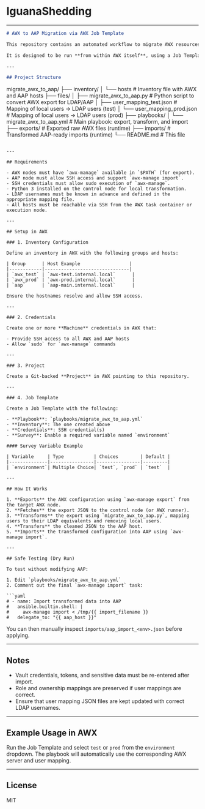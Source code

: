 # IguanaShedding

---

```markdown
# AWX to AAP Migration via AWX Job Template

This repository contains an automated workflow to migrate AWX resources (Projects, Inventories, Credentials, Job Templates, Schedules, etc.) from AWX environments (test or prod) into a centralized Red Hat Ansible Automation Platform (AAP) instance.

It is designed to be run **from within AWX itself**, using a Job Template and dynamic survey input.

---

## Project Structure

```

migrate\_awx\_to\_aap/
├── inventory/
│   └── hosts                          # Inventory file with AWX and AAP hosts
├── files/
│   ├── migrate\_awx\_to\_aap.py          # Python script to convert AWX export for LDAP/AAP
│   ├── user\_mapping\_test.json         # Mapping of local users → LDAP users (test)
│   └── user\_mapping\_prod.json         # Mapping of local users → LDAP users (prod)
├── playbooks/
│   └── migrate\_awx\_to\_aap.yml         # Main playbook: export, transform, and import
├── exports/                           # Exported raw AWX files (runtime)
├── imports/                           # Transformed AAP-ready imports (runtime)
└── README.md                          # This file

````

---

## Requirements

- AWX nodes must have `awx-manage` available in `$PATH` (for export).
- AAP node must allow SSH access and support `awx-manage import`.
- SSH credentials must allow sudo execution of `awx-manage`.
- Python 3 installed on the control node for local transformation.
- LDAP usernames must be known in advance and defined in the appropriate mapping file.
- All hosts must be reachable via SSH from the AWX task container or execution node.

---

## Setup in AWX

### 1. Inventory Configuration

Define an inventory in AWX with the following groups and hosts:

| Group      | Host Example                  |
|------------|-------------------------------|
| `awx_test` | `awx-test.internal.local`      |
| `awx_prod` | `awx-prod.internal.local`      |
| `aap`      | `aap-main.internal.local`      |

Ensure the hostnames resolve and allow SSH access.

---

### 2. Credentials

Create one or more **Machine** credentials in AWX that:

- Provide SSH access to all AWX and AAP hosts
- Allow `sudo` for `awx-manage` commands

---

### 3. Project

Create a Git-backed **Project** in AWX pointing to this repository.

---

### 4. Job Template

Create a Job Template with the following:

- **Playbook**: `playbooks/migrate_awx_to_aap.yml`
- **Inventory**: The one created above
- **Credentials**: SSH credential(s)
- **Survey**: Enable a required variable named `environment`

#### Survey Variable Example

| Variable     | Type           | Choices        | Default |
|--------------|----------------|----------------|---------|
| `environment`| Multiple Choice| `test`, `prod` | `test`  |

---

## How It Works

1. **Exports** the AWX configuration using `awx-manage export` from the target AWX node.
2. **Fetches** the export JSON to the control node (or AWX runner).
3. **Transforms** the export using `migrate_awx_to_aap.py`, mapping users to their LDAP equivalents and removing local users.
4. **Transfers** the cleaned JSON to the AAP host.
5. **Imports** the transformed configuration into AAP using `awx-manage import`.

---

## Safe Testing (Dry Run)

To test without modifying AAP:

1. Edit `playbooks/migrate_awx_to_aap.yml`
2. Comment out the final `awx-manage import` task:

```yaml
# - name: Import transformed data into AAP
#   ansible.builtin.shell: |
#     awx-manage import < /tmp/{{ import_filename }}
#   delegate_to: "{{ aap_host }}"
````

You can then manually inspect `imports/aap_import_<env>.json` before applying.

---

## Notes

* Vault credentials, tokens, and sensitive data must be re-entered after import.
* Role and ownership mappings are preserved if user mappings are correct.
* Ensure that user mapping JSON files are kept updated with correct LDAP usernames.

---

## Example Usage in AWX

Run the Job Template and select `test` or `prod` from the `environment` dropdown. The playbook will automatically use the corresponding AWX server and user mapping.

---

## License

MIT

```
